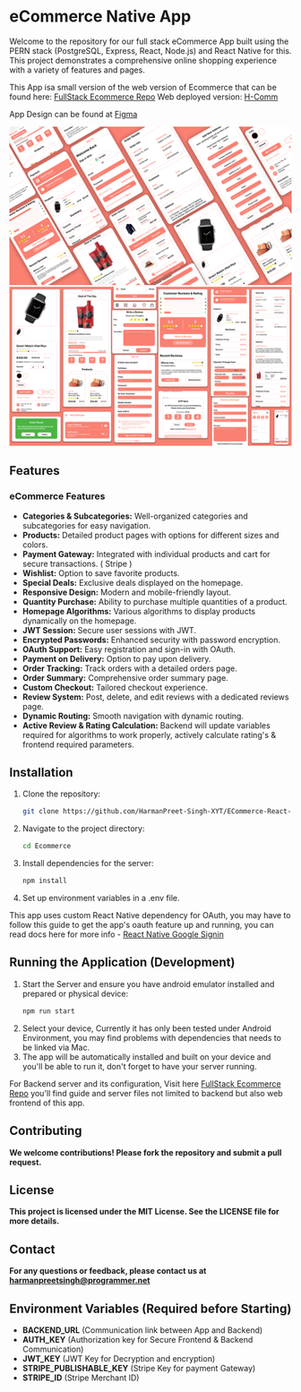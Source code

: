 # eCommerce Native App

Welcome to the repository for our full stack eCommerce App built using the PERN stack (PostgreSQL, Express, React, Node.js) and React Native for this. This project demonstrates a comprehensive online shopping experience with a variety of features and pages.

This App isa  small version of the web version of Ecommerce that can be found here: [FullStack Ecommerce Repo](https://github.com/HarmanPreet-Singh-XYT/E-Commerce)
Web deployed version: [H-Comm](https://harman-ecommerce.vercel.app/)

App Design can be found at [Figma](https://www.figma.com/design/hSBv5YXvrKNO03D1EU6Dt6/Projects?node-id=0-1&t=6J12OnNRo7M5PtZF-1)

![Mobile1](/demo-images/demo1.png)
![Mobile2](/demo-images/demo2.png)

## Features

### eCommerce Features
- **Categories & Subcategories:** Well-organized categories and subcategories for easy navigation.
- **Products:** Detailed product pages with options for different sizes and colors.
- **Payment Gateway:** Integrated with individual products and cart for secure transactions. ( Stripe )
- **Wishlist:** Option to save favorite products.
- **Special Deals:** Exclusive deals displayed on the homepage.
- **Responsive Design:** Modern and mobile-friendly layout.
- **Quantity Purchase:** Ability to purchase multiple quantities of a product.
- **Homepage Algorithms:** Various algorithms to display products dynamically on the homepage.
- **JWT Session:** Secure user sessions with JWT.
- **Encrypted Passwords:** Enhanced security with password encryption.
- **OAuth Support:** Easy registration and sign-in with OAuth.
- **Payment on Delivery:** Option to pay upon delivery.
- **Order Tracking:** Track orders with a detailed orders page.
- **Order Summary:** Comprehensive order summary page.
- **Custom Checkout:** Tailored checkout experience.
- **Review System:** Post, delete, and edit reviews with a dedicated reviews page.
- **Dynamic Routing:** Smooth navigation with dynamic routing.
- **Active Review & Rating Calculation:** Backend will update variables required for algorithms to work properly, actively calculate rating's & frontend required parameters.

## Installation

1. Clone the repository:
   ```sh
   git clone https://github.com/HarmanPreet-Singh-XYT/ECommerce-React-Native
2. Navigate to the project directory:
   ```sh
   cd Ecommerce
3. Install dependencies for the server:
   ```sh
   npm install
4. Set up environment variables in a .env file.

This app uses custom React Native dependency for OAuth, you may have to follow this guide to get the app's oauth feature up and running, you can read docs here for more info - [React Native Google Signin](https://react-native-google-signin.github.io/)

## Running the Application (Development)

1. Start the Server and ensure you have android emulator installed and prepared or physical device:
   ```sh
   npm run start
2. Select your device, Currently it has only been tested under Android Environment, you may find problems with dependencies that needs to be linked via Mac.
3. The app will be automatically installed and built on your device and you'll be able to run it, don't forget to have your server running.

For Backend server and its configuration, Visit here [FullStack Ecommerce Repo](https://github.com/HarmanPreet-Singh-XYT/E-Commerce)
you'll find guide and server files not limited to backend but also web frontend of this app.

## Contributing

**We welcome contributions! Please fork the repository and submit a pull request.**

## License

**This project is licensed under the MIT License. See the LICENSE file for more details.**

## Contact

**For any questions or feedback, please contact us at harmanpreetsingh@programmer.net**

## Environment Variables (Required before Starting)

- **BACKEND_URL** (Communication link between App and Backend)
- **AUTH_KEY** (Authorization key for Secure Frontend & Backend Communication)
- **JWT_KEY** (JWT Key for Decryption and encryption)
- **STRIPE_PUBLISHABLE_KEY** (Stripe Key for payment Gateway)
- **STRIPE_ID** (Stripe Merchant ID)
